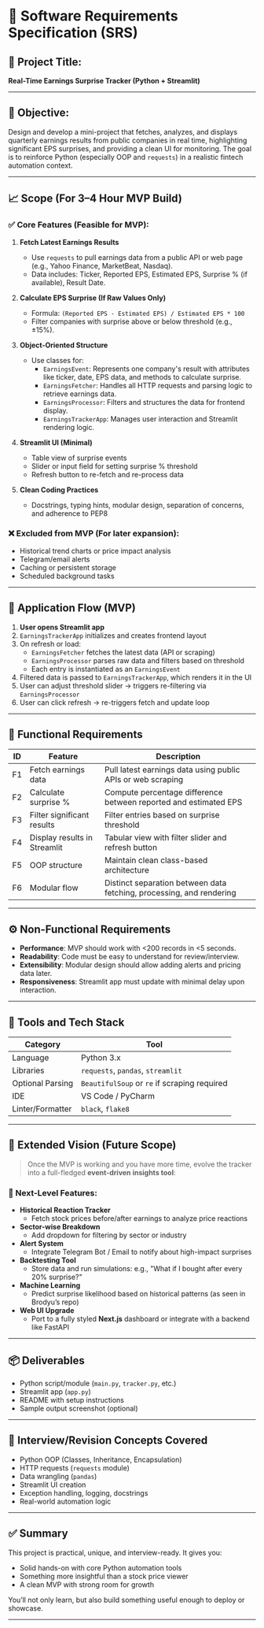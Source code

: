 # 📘 Software Requirements Specification (SRS)

## 💼 Project Title:
**Real-Time Earnings Surprise Tracker (Python + Streamlit)**

---

## 📌 Objective:
Design and develop a mini-project that fetches, analyzes, and displays quarterly earnings results from public companies in real time, highlighting significant EPS surprises, and providing a clean UI for monitoring. The goal is to reinforce Python (especially OOP and `requests`) in a realistic fintech automation context.

---

## 📈 Scope (For 3–4 Hour MVP Build)

### ✅ Core Features (Feasible for MVP):
1. **Fetch Latest Earnings Results**
   - Use `requests` to pull earnings data from a public API or web page (e.g., Yahoo Finance, MarketBeat, Nasdaq).
   - Data includes: Ticker, Reported EPS, Estimated EPS, Surprise % (if available), Result Date.

2. **Calculate EPS Surprise (If Raw Values Only)**
   - Formula: `(Reported EPS - Estimated EPS) / Estimated EPS * 100`
   - Filter companies with surprise above or below threshold (e.g., ±15%).

3. **Object-Oriented Structure**
   - Use classes for:
     - `EarningsEvent`: Represents one company's result with attributes like ticker, date, EPS data, and methods to calculate surprise.
     - `EarningsFetcher`: Handles all HTTP requests and parsing logic to retrieve earnings data.
     - `EarningsProcessor`: Filters and structures the data for frontend display.
     - `EarningsTrackerApp`: Manages user interaction and Streamlit rendering logic.

4. **Streamlit UI (Minimal)**
   - Table view of surprise events
   - Slider or input field for setting surprise % threshold
   - Refresh button to re-fetch and re-process data

5. **Clean Coding Practices**
   - Docstrings, typing hints, modular design, separation of concerns, and adherence to PEP8

### ❌ Excluded from MVP (For later expansion):
- Historical trend charts or price impact analysis
- Telegram/email alerts
- Caching or persistent storage
- Scheduled background tasks

---

## 🔄 Application Flow (MVP)

1. **User opens Streamlit app**
2. `EarningsTrackerApp` initializes and creates frontend layout
3. On refresh or load:
   - `EarningsFetcher` fetches the latest data (API or scraping)
   - `EarningsProcessor` parses raw data and filters based on threshold
   - Each entry is instantiated as an `EarningsEvent`
4. Filtered data is passed to `EarningsTrackerApp`, which renders it in the UI
5. User can adjust threshold slider → triggers re-filtering via `EarningsProcessor`
6. User can click refresh → re-triggers fetch and update loop

---

## 🧱 Functional Requirements

| ID  | Feature                            | Description                                                                 |
|-----|------------------------------------|-----------------------------------------------------------------------------|
| F1  | Fetch earnings data                | Pull latest earnings data using public APIs or web scraping                 |
| F2  | Calculate surprise %               | Compute percentage difference between reported and estimated EPS           |
| F3  | Filter significant results         | Filter entries based on surprise threshold                                 |
| F4  | Display results in Streamlit       | Tabular view with filter slider and refresh button                         |
| F5  | OOP structure                      | Maintain clean class-based architecture                                    |
| F6  | Modular flow                       | Distinct separation between data fetching, processing, and rendering       |

---

## ⚙️ Non-Functional Requirements

- **Performance**: MVP should work with <200 records in <5 seconds.
- **Readability**: Code must be easy to understand for review/interview.
- **Extensibility**: Modular design should allow adding alerts and pricing data later.
- **Responsiveness**: Streamlit app must update with minimal delay upon interaction.

---

## 📌 Tools and Tech Stack

| Category         | Tool                 |
|------------------|----------------------|
| Language         | Python 3.x           |
| Libraries        | `requests`, `pandas`, `streamlit` |
| Optional Parsing | `BeautifulSoup` or `re` if scraping required |
| IDE              | VS Code / PyCharm    |
| Linter/Formatter | `black`, `flake8`    |

---

## 🔭 Extended Vision (Future Scope)

> Once the MVP is working and you have more time, evolve the tracker into a full-fledged **event-driven insights tool**:

### 🚀 Next-Level Features:
- **Historical Reaction Tracker**
  - Fetch stock prices before/after earnings to analyze price reactions
- **Sector-wise Breakdown**
  - Add dropdown for filtering by sector or industry
- **Alert System**
  - Integrate Telegram Bot / Email to notify about high-impact surprises
- **Backtesting Tool**
  - Store data and run simulations: e.g., "What if I bought after every 20% surprise?"
- **Machine Learning**
  - Predict surprise likelihood based on historical patterns (as seen in Brodyu’s repo)
- **Web UI Upgrade**
  - Port to a fully styled **Next.js** dashboard or integrate with a backend like FastAPI

---

## 📦 Deliverables
- Python script/module (`main.py`, `tracker.py`, etc.)
- Streamlit app (`app.py`)
- README with setup instructions
- Sample output screenshot (optional)

---

## 🧠 Interview/Revision Concepts Covered
- Python OOP (Classes, Inheritance, Encapsulation)
- HTTP requests (`requests` module)
- Data wrangling (`pandas`)
- Streamlit UI creation
- Exception handling, logging, docstrings
- Real-world automation logic

---

## ✅ Summary
This project is practical, unique, and interview-ready. It gives you:
- Solid hands-on with core Python automation tools
- Something more insightful than a stock price viewer
- A clean MVP with strong room for growth

You’ll not only learn, but also build something useful enough to deploy or showcase.

---

